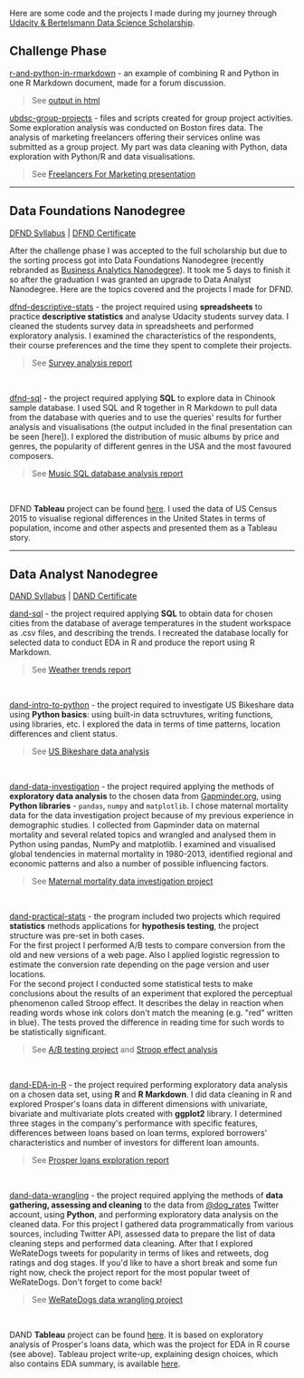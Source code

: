 Here are some code and the projects I made during my journey through [Udacity & Bertelsmann Data Science Scholarship](https://www.udacity.com/bertelsmann-data-scholarships). 

## Challenge Phase

[r-and-python-in-rmarkdown](https://github.com/TianaQ/udacity-bertelsmann-ds-challenge/tree/master/0-challenge-phase/r-and-python-in-rmarkdown) - an example of combining R and Python in one R Markdown document, made for a forum discussion. 
>See [output in html](https://tianaq.github.io/udacity-bertelsmann-ds-challenge/0-challenge-phase/r-and-python-in-rmarkdown/r_and_python_in_rstudio.html)

[ubdsc-group-projects](https://github.com/TianaQ/ubdsc-group-projects) - files and scripts created for group project activities. Some exploration analysis was conducted on Boston fires data. The analysis of marketing freelancers offering their services online was submitted as a group project. My part was data cleaning with Python, data exploration with Python/R and data visualisations.

>See [Freelancers For Marketing presentation](https://github.com/TianaQ/ubdsc-group-projects/blob/master/marketing-freelance/Marketing%20Project.pdf)

---

## Data Foundations Nanodegree

[DFND Syllabus](https://github.com/TianaQ/udacity-bertelsmann-ds-challenge/blob/master/0-challenge-phase/dfnd-syllabus.pdf) | [DFND Certificate](https://confirm.udacity.com/LKPNGKYZ)

After the challenge phase I was accepted to the full scholarship but due to the sorting process got into Data Foundations Nanodegree (recently rebranded as [Business Analytics Nanodegree](https://www.udacity.com/course/business-analytics-nanodegree--nd098)). It took me 5 days to finish it so after the graduation I was granted an upgrade to Data Analyst Nanodegree. Here are the topics covered and the projects I made for DFND.

[dfnd-descriptive-stats](https://github.com/TianaQ/udacity-bertelsmann-ds-challenge/tree/master/1-dfnd-descriptive-stats) - the project required using __spreadsheets__ to practice __descriptive statistics__ and analyse Udacity students survey data. I cleaned the students survey data in spreadsheets and performed exploratory analysis. I examined the characteristics of the respondents, their course preferences and the time they spent to complete their projects.
>See [Survey analysis report](https://github.com/TianaQ/udacity-bertelsmann-ds-challenge/blob/master/1-dfnd-descriptive-stats/survey__presentation.pdf)
<br>

[dfnd-sql](https://github.com/TianaQ/udacity-bertelsmann-ds-challenge/tree/master/2-dfnd-sql) - the project required applying __SQL__ to explore data in Chinook sample database. I used SQL and R together in R Markdown to pull data from the database with queries and to use the queries' results for further analysis and visualisations (the output included in the final presentation can be seen [here]). I explored the distribution of music albums by price and genres, the popularity of different genres in the USA and the most favoured composers.
>See [Music SQL database analysis report](https://github.com/TianaQ/udacity-bertelsmann-ds-challenge/blob/master/2-dfnd-sql/Music%20SQL%20Database%20Analysis.pdf)
<br>

DFND __Tableau__ project can be found [here](https://public.tableau.com/profile/tatiana.kurilo#!/vizhome/RegionalDifferencesinUSA/RegionalDifferencesintheUSA). I used the data of US Census 2015 to visualise regional differences in the United States in terms of population, income and other aspects and presented them as a Tableau story.

---

## Data Analyst Nanodegree

[DAND Syllabus](https://github.com/TianaQ/udacity-bertelsmann-ds-challenge/blob/master/0-challenge-phase/dand-syllabus-v7.pdf) | [DAND Certificate](https://confirm.udacity.com/59GCM2E6)

[dand-sql](https://github.com/TianaQ/udacity-bertelsmann-ds-challenge/tree/master/3-dand-sql) - the project required applying __SQL__ to obtain data for chosen cities from the database of average temperatures in the student workspace as .csv files, and describing the trends. I recreated the database locally for selected data to conduct EDA in R and produce the report using R Markdown.
>See [Weather trends report](https://tianaq.github.io/udacity-bertelsmann-ds-challenge/3-dand-sql/weather_trends.html)
<br>

[dand-intro-to-python](https://github.com/TianaQ/udacity-bertelsmann-ds-challenge/tree/master/4-dand-intro-to-python) - the project required to investigate US Bikeshare data using __Python basics__: using built-in data sctruvtures, writing functions, using libraries, etc. I explored the data in terms of time patterns, location differences and client status.
>See [US Bikeshare data analysis](https://tianaq.github.io/udacity-bertelsmann-ds-challenge/4-dand-intro-to-python/Bike_Share_Analysis.html)
<br>

[dand-data-investigation](https://github.com/TianaQ/udacity-bertelsmann-ds-challenge/tree/master/5-dand-data-investigation) - the project required applying the methods of __exploratory data analysis__ to the chosen data from [Gapminder.org](https://www.gapminder.org/), using __Python libraries__ - `pandas`, `numpy` and `matplotlib`. I chose maternal mortality data for the data investigation project because of my previous experience in demographic studies. I collected from Gapminder data on maternal mortality and several related topics and wrangled and analysed them in Python using pandas, NumPy and matplotlib. I examined and visualised global tendencies in maternal mortality in 1980-2013, identified regional and economic patterns and also a number of possible influencing factors.
>See [Maternal mortality data investigation project](https://tianaq.github.io/udacity-bertelsmann-ds-challenge/5-dand-data-investigation/Investigate_a_Dataset.html)
<br>

[dand-practical-stats](https://github.com/TianaQ/udacity-bertelsmann-ds-challenge/tree/master/6-dand-practical-stats) - the program included two projects which required __statistics__ methods applications for __hypothesis testing__, the project structure was pre-set in both cases.  
For the first project I performed A/B tests to compare conversion from the old and new versions of a web page. Also I applied logistic regression to estimate the conversion rate depending on the page version and user locations.  
For the second project I conducted some statistical tests to make conclusions about the results of an experiment that explored the perceptual phenomenon called Stroop effect. It describes the delay in reaction when reading words whose ink colors don't match the meaning (e.g. "red" written in blue). The tests proved the difference in reading time for such words to be statistically significant.  
>See [A/B testing project](https://tianaq.github.io/udacity-bertelsmann-ds-challenge/6-dand-practical-stats/AB_testing.html) and [Stroop effect analysis](https://tianaq.github.io/udacity-bertelsmann-ds-challenge/6-dand-practical-stats/perceptual_phenomenon.html)
<br>

[dand-EDA-in-R](https://github.com/TianaQ/udacity-bertelsmann-ds-challenge/tree/master/7-dand-eda-in-r) - the project required performing exploratory data analysis on a chosen data set, using __R__ and __R Markdown__. I did data cleaning in R and explored Prosper's loans data in different dimensions with univariate, bivariate and multivariate plots created with __ggplot2__ library. I determined three stages in the company's performance with specific features, differences between loans based on loan terms, explored borrowers' characteristics and number of investors for different loan amounts.
>See [Prosper loans exploration report](https://tianaq.github.io/udacity-bertelsmann-ds-challenge/7-dand-eda-in-r/prosper_loans.html)
<br>

[dand-data-wrangling](https://github.com/TianaQ/udacity-bertelsmann-ds-challenge/tree/master/8-dand-data-wrangling) - the project required applying the methods of __data gathering, assessing and cleaning__ to the data from [@dog_rates](https://twitter.com/dog_rates) Twitter account, using __Python__, and performing exploratory data analysis on the cleaned data. For this project I gathered data programmatically from various sources, including Twitter API, assessed data to prepare the list of data cleaning steps and performed data cleaning. After that I explored WeRateDogs tweets for popularity in terms of likes and retweets, dog ratings and dog stages. If you'd like to have a short break and some fun right now, check the project report for the most popular tweet of WeRateDogs. Don't forget to come back! 
> See [WeRateDogs data wrangling project](https://tianaq.github.io/udacity-bertelsmann-ds-challenge/8-dand-data-wrangling/wrangle_act.html)
<br>

DAND __Tableau__ project can be found [here](https://public.tableau.com/views/ProsperLoansDataVizProject/FinalStory). It is based on exploratory analysis of Prosper's loans data, which was the project for EDA in R course (see above). Tableau project write-up, explaining design choices, which also contains EDA summary, is available [here](https://tianaq.github.io/udacity-bertelsmann-ds-challenge/9-dand-data-storytelling/Tableau_Story.html).
